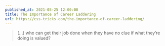 ```yaml
---
published_at: 2021-05-25 12:00:00
title: The Importance of Career Laddering
url: https://css-tricks.com/the-importance-of-career-laddering/
---
```


<blockquote><p>(…) who can get their job done when they have no clue if what they’re doing is valued?</p></blockquote>
